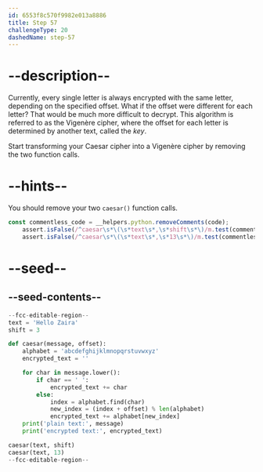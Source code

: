 ```yaml
---
id: 6553f8c570f9982e013a8886
title: Step 57
challengeType: 20
dashedName: step-57
---
```


# --description--

Currently, every single letter is always encrypted with the same letter, depending on the specified offset. What if the offset were different for each letter? That would be much more difficult to decrypt. This algorithm is referred to as the Vigenère cipher, where the offset for each letter is determined by another text, called the *key*.

Start transforming your Caesar cipher into a Vigenère cipher by removing the two function calls.

# --hints--

You should remove your two `caesar()` function calls.

```js
const commentless_code = __helpers.python.removeComments(code);
    assert.isFalse(/^caesar\s*\(\s*text\s*,\s*shift\s*\)/m.test(commentless_code))
    assert.isFalse(/^caesar\s*\(\s*text\s*,\s*13\s*\)/m.test(commentless_code))
```

# --seed--

## --seed-contents--

```py
--fcc-editable-region--
text = 'Hello Zaira'
shift = 3

def caesar(message, offset):
    alphabet = 'abcdefghijklmnopqrstuvwxyz'
    encrypted_text = ''

    for char in message.lower():
        if char == ' ':
            encrypted_text += char
        else:
            index = alphabet.find(char)
            new_index = (index + offset) % len(alphabet)
            encrypted_text += alphabet[new_index]
    print('plain text:', message)
    print('encrypted text:', encrypted_text)

caesar(text, shift)
caesar(text, 13)
--fcc-editable-region--
```
